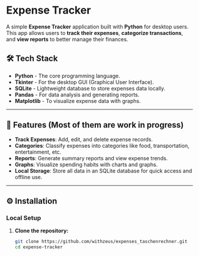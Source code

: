 # Expense Tracker

A simple **Expense Tracker** application built with **Python** for desktop users. This app allows users to **track their expenses**, **categorize transactions**, and **view reports** to better manage their finances.

## 🛠️ Tech Stack

- **Python** - The core programming language.
- **Tkinter** - For the desktop GUI (Graphical User Interface).
- **SQLite** - Lightweight database to store expenses data locally.
- **Pandas** - For data analysis and generating reports.
- **Matplotlib** - To visualize expense data with graphs.

---

## 🚀 Features (Most of them are work in progress)

- **Track Expenses**: Add, edit, and delete expense records.
- **Categories**: Classify expenses into categories like food, transportation, entertainment, etc.
- **Reports**: Generate summary reports and view expense trends.
- **Graphs**: Visualize spending habits with charts and graphs.
- **Local Storage**: Store all data in an SQLite database for quick access and offline use.

---

## ⚙️ Installation

### Local Setup

1. **Clone the repository:**
   ```bash
   git clone https://github.com/withzeus/expenses_taschenrechner.git
   cd expense-tracker
